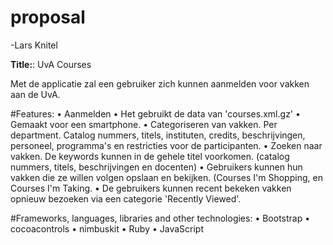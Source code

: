proposal
========

-Lars Knitel

**Title:**: UvA Courses

Met de applicatie zal een gebruiker zich kunnen aanmelden voor vakken aan de UvA. 

#Features: 
	•	Aanmelden
	•	Het gebruikt de data van 'courses.xml.gz'
	•	Gemaakt voor een smartphone. 
	•	Categoriseren van vakken. Per department. Catalog nummers, titels, instituten, credits, beschrijvingen, personeel, programma's en restricties voor de participanten. 
	•	Zoeken naar vakken. De keywords kunnen in de gehele titel voorkomen.  (catalog nummers, titels, beschrijvingen en docenten)
	•	Gebruikers kunnen hun vakken die ze willen volgen opslaan en bekijken. (Courses I'm Shopping, en Courses I'm Taking. 
	•	De gebruikers kunnen recent bekeken vakken opnieuw bezoeken via een categorie 'Recently Viewed'. 

#Frameworks, languages, libraries and other technologies:
	•	Bootstrap 
	•	cocoacontrols
	•	nimbuskit
	•	Ruby
	•	JavaScript


